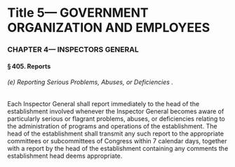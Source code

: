 
# Title 5— GOVERNMENT ORGANIZATION AND EMPLOYEES
### CHAPTER 4— INSPECTORS GENERAL
#### § 405. Reports
###### (e) Reporting Serious Problems, Abuses, or Deficiencies .

Each Inspector General shall report immediately to the head of the establishment involved whenever the Inspector General becomes aware of particularly serious or flagrant problems, abuses, or deficiencies relating to the administration of programs and operations of the establishment. The head of the establishment shall transmit any such report to the appropriate committees or subcommittees of Congress within 7 calendar days, together with a report by the head of the establishment containing any comments the establishment head deems appropriate.
